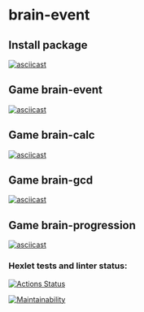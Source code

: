 # brain-event

## Install package
[![asciicast](https://asciinema.org/a/caa8xh49MyDPyTmVwZvpfX0HE.svg)](https://asciinema.org/a/caa8xh49MyDPyTmVwZvpfX0HE)

## Game brain-event
[![asciicast](https://asciinema.org/a/9I9Em3o5OEqL1SYNa7Uw4zHmV.svg)](https://asciinema.org/a/9I9Em3o5OEqL1SYNa7Uw4zHmV)

## Game brain-calc
[![asciicast](https://asciinema.org/a/ahB8OWZG8Y6rK1foWsFIsps2c.svg)](https://asciinema.org/a/ahB8OWZG8Y6rK1foWsFIsps2c)
## Game brain-gcd
[![asciicast](https://asciinema.org/a/z1uqehpsOqhC1I2Wz1aqo1b6g.svg)](https://asciinema.org/a/z1uqehpsOqhC1I2Wz1aqo1b6g)
## Game brain-progression
[![asciicast](https://asciinema.org/a/KjaeawqMYvj7Lum79N7hJOlOX.svg)](https://asciinema.org/a/KjaeawqMYvj7Lum79N7hJOlOX)
### Hexlet tests and linter status:
[![Actions Status](https://github.com/Padavan-itbeard/fullstack-javascript-project-44/actions/workflows/hexlet-check.yml/badge.svg)](https://github.com/Padavan-itbeard/fullstack-javascript-project-44/actions)

[![Maintainability](https://api.codeclimate.com/v1/badges/8e363829c96800356bf6/maintainability)](https://codeclimate.com/github/Padavan-itbeard/fullstack-javascript-project-44/maintainability)